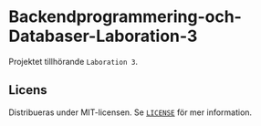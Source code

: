 # Backendprogrammering-och-Databaser-Laboration-3

Projektet tillhörande `Laboration 3`.

## Licens

Distribueras under MIT-licensen. Se [`LICENSE`](LICENSE) för mer information.
